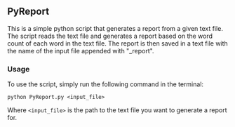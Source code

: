 ## PyReport
This is a simple python script that generates a report from a given text file. The script reads the text file and generates a report based on the word count of each word in the text file. The report is then saved in a text file with the name of the input file appended with "_report".

### Usage
To use the script, simply run the following command in the terminal:
```
python PyReport.py <input_file>
```
Where `<input_file>` is the path to the text file you want to generate a report for.
